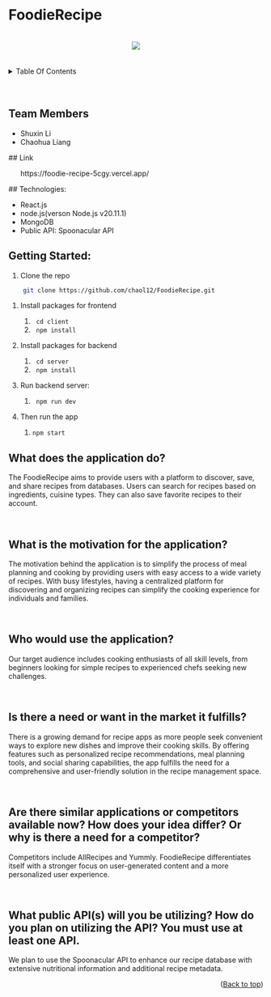 # FoodieRecipe
<br/>
<div align ="center">
    <img src="client/public/recipe.ico">
</div>
<br/>
<br/>
<details>
    <summary>Table Of Contents </summary>
    <ol>
        <li>
            <a href="#team-members">Team members</a>
        </li>
        <li>
            <a href="#link">Our deployed website</a>
        </li>
        <li>
            <a href="#technologies">Technologies</a>
        </li>
        <li>
            <a href="#getting-started">Getting started</a>
        </li>
        <li>
            <a href="#what-does-the-application-do">About the project </a>
        </li>
        <li>
            <a href="#what-is-the-motivation-for-the-application">What is the motivation for the application?</a>
        </li>
        <li>
            <a href="#who-would-use-the-application">Who would use the application?</a>
        </li>
        <li>
            <a href="#is-there-a-need-or-want-in-the-market-it-fulfills">Is there a need or want in the market it fulfills?</a>
        </li>
        <li>
            <a href="#are-there-similar-applications-or-competitors-available-now-how-does-your-idea-differ-or-why-is-there-a-need-for-a-competitor">Are there similar applications or competitors available now? How does your idea differ? Or why is there a need for a competitor?</a>
        </li>
        <li>
            <a href="#what-public-apis-will-you-be-utilizing-how-do-you-plan-on-utilizing-the-api-you-must-use-at-least-one-api">Public API</a>
        </li>
    </ol>
</details>

<br>
<br>


## Team Members
<ul>
    <li>Shuxin Li</li>
    <li>Chaohua Liang</li>
</ul>
## Link
<ul>
    https://foodie-recipe-5cgy.vercel.app/ 
</ul>
## Technologies: 
<ul>
    <li>React.js</li>
    <li>node.js(verson Node.js v20.11.1) </li>
    <li>MongoDB</li>
    <li>Public API: Spoonacular API</li>
</ul>


## Getting Started:
1. Clone the repo
```sh
    git clone https://github.com/chaol12/FoodieRecipe.git
```
1. Install packages for frontend 
   1. ``` cd client```
   2. ``` npm install```

2. Install packages for backend 
   1. ``` cd server```
   2. ``` npm install```

3. Run backend server:

   1. ``` npm run dev```

4. Then run the app
   1. ```npm start ```



## What does the application do?
<p>The FoodieRecipe aims to provide users with a platform to discover, save, and share recipes from databases. Users can search for recipes based on ingredients, cuisine types. They can also save favorite recipes to their account.</p>

<br/>

## What is the motivation for the application?

<p>The motivation behind the application is to simplify the process of meal planning and cooking by providing users with easy access to a wide variety of recipes. With busy lifestyles, having a centralized platform for discovering and organizing recipes can simplify the cooking experience for individuals and families.</p>

<br/>

## Who would use the application?

<p>Our target audience includes cooking enthusiasts of all skill levels, from beginners looking for simple recipes to experienced chefs seeking new challenges.</p>

<br/>

## Is there a need or want in the market it fulfills?
<p>There is a growing demand for recipe apps as more people seek convenient ways to explore new dishes and improve their cooking skills. By offering features such as personalized recipe recommendations, meal planning tools, and social sharing capabilities, the app fulfills the need for a comprehensive and user-friendly solution in the recipe management space.</p>

<br/>

## Are there similar applications or competitors available now? How does your idea differ? Or why is there a need for a competitor?
<p>Competitors include AllRecipes and Yummly. FoodieRecipe differentiates itself with a stronger focus on user-generated content and a more personalized user experience.</p>

<br/>

## What public API(s) will you be utilizing? How do you plan on utilizing the API? You must use at least one API.
<p>We plan to use the Spoonacular API to enhance our recipe database with extensive nutritional information and additional recipe metadata.</p>

<p align="right">(<a href="#foodierecipe">Back to top</a>)












